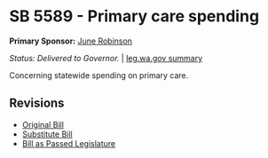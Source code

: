 # SB 5589 - Primary care spending
**Primary Sponsor:** [June Robinson](/person/leg/june.robinson.md)

*Status: Delivered to Governor.* | [leg.wa.gov summary](https://app.leg.wa.gov/billsummary?BillNumber=5589&Year=2021)

Concerning statewide spending on primary care.

## Revisions
* [Original Bill](1/)
* [Substitute Bill](S/)
* [Bill as Passed Legislature](S.PL/)
